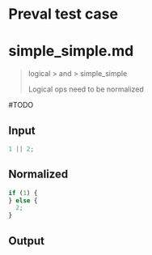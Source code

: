 # Preval test case

# simple_simple.md

> logical > and > simple_simple
>
> Logical ops need to be normalized

#TODO

## Input

`````js filename=intro
1 || 2;
`````

## Normalized

`````js filename=intro
if (1) {
} else {
  2;
}
`````

## Output

`````js filename=intro

`````
